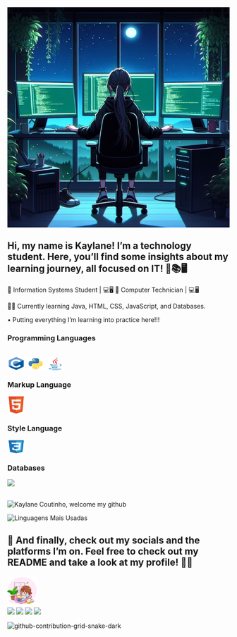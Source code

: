 <img align="center" src="https://github.com/kaycout/kaycout/blob/main/img/img-readme.jpg" height="500" width="750">

## Hi, my name is Kaylane! I’m a technology student. Here, you’ll find some insights about my learning journey, all focused on IT! 🎒📚🖥

🚀 Information Systems Student | 💻🖥
🚀 Computer Technician | 💻🖥

👩‍💻 Currently learning Java, HTML, CSS, JavaScript, and Databases.

• Putting everything I’m learning into practice here!!!

### Programming Languages
<div style="display: inline_block"><br>
  <img align="center" alt="kaycout-C" height="30" width="40" src="https://raw.githubusercontent.com/devicons/devicon/master/icons/c/c-original.svg">
  <img align="center" alt="kaycout-Python" height="30" width="40" src="https://raw.githubusercontent.com/devicons/devicon/master/icons/python/python-original.svg">
  <img align="center" alt="kaycout-java" height="30" width="40" src="https://raw.githubusercontent.com/devicons/devicon/master/icons/java/java-original.svg">

  ### Markup Language
  <img align="center" alt="kaycout-HTML" eight="30" width="40" src="https://raw.githubusercontent.com/devicons/devicon/master/icons/html5/html5-original.svg">
  
  ### Style Language
  <img align="center" alt="kaycout-CSS" height="30" width="40" src="https://raw.githubusercontent.com/devicons/devicon/master/icons/css3/css3-original.svg">
  
  
  

### Databases
<div> 
<a href="kaycoutinho387@gmail.com"><img src="https://img.shields.io/badge/MySQL-00000F?style=for-the-badge&logo=mysql&logoColor=white" target="_blank"></a>
  
</div>

  ##

  <div>
    
  ![Kaylane Coutinho, welcome my github](https://github-readme-stats.vercel.app/api?username=kaycout&show_icons=true&theme=radical)
  
   
  ![Linguagens Mais Usadas](https://img.shields.io/badge/Linguagens-Java%20%7C%20HTML%20%7C%20CSS%20%7C%20javaScript%20%7C%20Python%20%7C%20SQL-ff69b4?style=for-the-badge&logoColor=white&color=pink)


  </div>

## 🌟 And finally, check out my socials and the platforms I’m on. Feel free to check out my README and take a look at my profile! 🚀🌟
  <img src="https://github.com/kaycout/kaycout/blob/main/gif-readme.jpg" height="70" width="70">

<div> 
  <a href="https://www.gmail.com/in/kaycoutinho387@gmail.com"><img src="https://img.shields.io/badge/-Gmail-%23333?style=for-the-badge&logo=gmail&logoColor=red" target="_red"></a>
  <a href="https://www.linkedin.com/in/kaylane-coutinho-9069a2298/)/" target="_blank"><img src="https://img.shields.io/badge/-LinkedIn-%230077B5?style=for-the-badge&logo=linkedin&logoColor=white" target="_blank"></a>
   <a href="kaycoutinho387@gmail.com"><img src="https://img.shields.io/badge/Visual_Studio_Code-0078D4?style=for-the-badge&logo=visual%20studio%20code&logoColor=white" target="_blank"></a>
  <a href="kaycoutinho387@gmail.com"><img src="https://img.shields.io/badge/Eclipse-2C2255?style=for-the-badge&logo=eclipse&logoColor=white" target="_blank"></a>
  
</div>

![github-contribution-grid-snake-dark](https://github.com/user-attachments/assets/d2c89873-8449-4834-a2cc-f82f8ebb0ca0)
